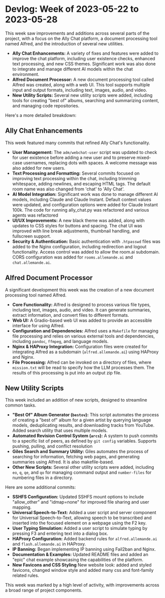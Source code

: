 # Devlog: Week of 2023-05-22 to 2023-05-28

This week saw improvements and additions across several parts of the project, with a focus on the Ally Chat platform, a document processing tool named Alfred, and the introduction of several new utilities.

*   **Ally Chat Enhancements:** A variety of fixes and features were added to improve the chat platform, including user existence checks, enhanced text processing, and new CSS themes. Significant work was also done to integrate and manage different AI models within the chat environment.
*   **Alfred Document Processor:** A new document processing tool called Alfred was created, along with a web UI. This tool supports multiple input and output formats, including text, images, audio, and video.
*   **New Utility Scripts:** Several new utility scripts were added, including tools for creating "best of" albums, searching and summarizing content, and managing code repositories.

Here's a more detailed breakdown:

## Ally Chat Enhancements

This week featured many commits that refined Ally Chat's functionality.

*   **User Management:** The `adm/webchat-user` script was updated to check for user existence before adding a new user and to preserve mixed-case usernames, replacing dots with spaces. A welcome message was also added for new users.
*   **Text Processing and Formatting:** Several commits focused on improving text processing within the chat, including trimming whitespace, adding newlines, and escaping HTML tags. The default room name was also changed from 'chat' to 'Ally Chat'.
*   **AI Model Integration:**  Significant work was done to manage different AI models, including Claude and Claude Instant. Default context values were updated, and configuration options were added for Claude Instant 100k. The code for running ally_chat.py was refactored and various agents was refactored
*   **UI/UX Improvements:** A new black theme was added, along with updates to CSS styles for buttons and spacing. The chat UI was improved with line break adjustments, thumbnail handling, and fullscreen support.
*   **Security & Authentication:** Basic authentication with `.htpasswd` files was added to the Nginx configuration, including redirection and logout functionality. Access control was added to allow the room.ai subdomain. CORS configuration was added for `rooms.allemande.ai` and `chat.allemande.ai`.

## Alfred Document Processor

A significant development this week was the creation of a new document processing tool named Alfred.

*   **Core Functionality:** Alfred is designed to process various file types, including text, images, audio, and video. It can generate summaries, extract information, and convert files to different formats.
*   **Web UI:** A Gradio-based web UI was added to provide an accessible interface for using Alfred.
*   **Configuration and Dependencies:** Alfred uses a `Makefile` for managing file processing and relies on various external tools and dependencies, including `pandoc`, `ffmpeg`, and language models.
*   **Nginx & HAProxy Integration:** Configuration files were created for integrating Alfred as a subdomain (`alfred.allemande.ai`) using HAProxy and Nginx.
*   **File Processing:** Alfred can be invoked on a directory of files, where `mission.txt` will be read to specify how the LLM processes them. The results of this processing is put into an output zip file.

## New Utility Scripts

This week included an addition of new scripts, designed to streamline common tasks.

*   **"Best Of" Album Generator (`bestov`):** This script automates the process of creating a "best of" album for a given artist by querying language models, deduplicating results, and downloading tracks from YouTube. Added search utility that uses multiple models.
*    **Automated Revision Control System (`arcs`):** A system to push commits to a specific list of peers, as defined by `git config` variables. Supports pushing, pulling, and conflict resolution
*   **Giles Search and Summary Utility:** Giles automates the process of searching for information, fetching web pages, and generating summaries using Alfred. It is also makefile-based.
*   **Other New Scripts:** Several other utility scripts were added, including `eo`, `q`, `qe`, and `qo` for managing command output and `number-files` for numbering files in a directory.

Here are some additional commits:

*   **SSHFS Configuration:** Updated SSHFS mount options to include "allow_other" and "idmap=none" for improved file sharing and user mapping.
*   **Universal Speech-to-Text:** Added a user script and server component for Universal Speech-to-Text, allowing speech to be transcribed and inserted into the focused element on a webpage using the F2 key.
*   **User Typing Simulation:** Added a user script to simulate typing by pressing F3 and entering text into a dialog box.
*   **HAProxy Configuration:** Added backend rules for `alfred.allemande.ai` and `flash.allemande.ai` in HAProxy.
*   **IP Banning:** Began implementing IP banning using Fail2ban and Nginx.
*   **Documentation & Examples:** Updated README files and added an "epic" chat example showcasing the capabilities of the platform.
*    **New Favicons and CSS Styling** New website look: added and styled favicons, changed window style and added many css and font-family related rules.

This week was marked by a high level of activity, with improvements across a broad range of project components.
